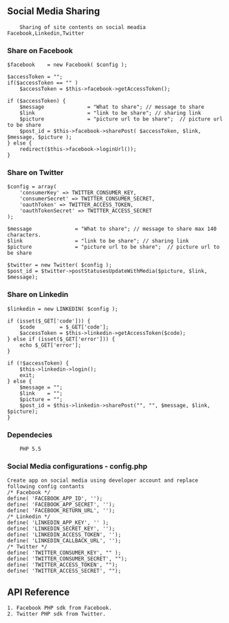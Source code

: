 ## Social Media Sharing 
        Sharing of site contents on social meadia Facebook,Linkedin,Twitter

### Share on Facebook
    $facebook    = new Facebook( $config ); 

    $accessToken = "";
    if($accessToken == "" )
        $accessToken = $this->facebook->getAccessToken();

    if ($accessToken) {
        $message              = "What to share"; // message to share
        $link                 = "link to be share"; // sharing link
        $picture              = "picture url to be share";  // picture url to be share
        $post_id = $this->facebook->sharePost( $accessToken, $link, $message, $picture );
    } else {
        redirect($this->facebook->loginUrl());
    }

### Share on Twitter
    $config = array(
        'consumerKey' => TWITTER_CONSUMER_KEY,
        'consumerSecret' => TWITTER_CONSUMER_SECRET,
        'oauthToken' => TWITTER_ACCESS_TOKEN,
        'oauthTokenSecret' => TWITTER_ACCESS_SECRET
    );

    $message              = "What to share"; // message to share max 140 characters.
    $link                 = "link to be share"; // sharing link
    $picture              = "picture url to be share";  // picture url to be share

    $twitter = new Twitter( $config );
    $post_id = $twitter->postStatusesUpdateWithMedia($picture, $link, $message);
### Share on Linkedin

    $linkedin = new LINKEDIN( $config );

    if (isset($_GET['code'])) {
        $code        = $_GET['code'];
        $accessToken = $this->linkedin->getAccessToken($code);
    } else if (isset($_GET['error'])) {
        echo $_GET['error'];
    }

    if (!$accessToken) {
        $this->linkedin->login();
        exit;
    } else {
        $message = "";
        $link    = "";
        $picture = "";
        $post_id = $this->linkedin->sharePost("", "", $message, $link, $picture);
    }


### Dependecies
        PHP 5.5

### Social Media configurations - config.php
    Create app on social media using developer account and replace following config contants
    /* Facebook */
    define( 'FACEBOOK_APP_ID', '');
    define( 'FACEBOOK_APP_SECRET', '');
    define( 'FACEBOOK_RETURN_URL', '');
    /* Linkedin */
    define( 'LINKEDIN_APP_KEY', '' );
    define( 'LINKEDIN_SECRET_KEY', '');
    define( 'LINKEDIN_ACCESS_TOKEN', '');
    define( 'LINKEDIN_CALLBACK_URL', '');
    /* Twitter */
    define( 'TWITTER_CONSUMER_KEY', "" );
    define( 'TWITTER_CONSUMER_SECRET', "");
    define( 'TWITTER_ACCESS_TOKEN', "");
    define( 'TWITTER_ACCESS_SECRET', "");

## API Reference
    1. Facebook PHP sdk from Facebook.
    2. Twitter PHP sdk from Twitter.


